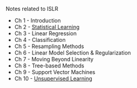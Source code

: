 Notes related to ISLR

* Ch 1 - Introduction
* Ch 2 - [Statistical Learning](ch02/)
* Ch 3 - Linear Regression
* Ch 4 - Classification
* Ch 5 - Resampling Methods
* Ch 6 - Linear Model Selection & Regularization
* Ch 7 - Moving Beyond Linearity
* Ch 8 - Tree-based Methods
* Ch 9 - Support Vector Machines
* Ch 10 - [Unsupervised Learning](ch10/)
